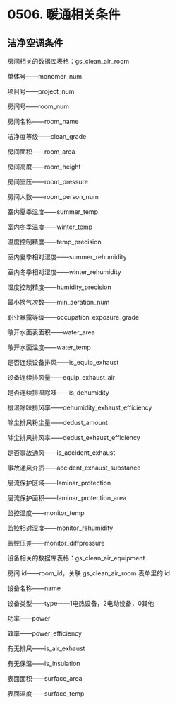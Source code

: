 # 0506. 暖通相关条件

## 洁净空调条件

房间相关的数据库表格：gs_clean_air_room

单体号——monomer_num

项目号——project_num

房间号——room_num

房间名称——room_name

洁净度等级——clean_grade

房间面积——room_area

房间高度——room_height

房间室压——room_pressure

房间人数——room_person_num

室内夏季温度——summer_temp

室内冬季温度——winter_temp

温度控制精度——temp_precision

室内夏季相对湿度——summer_rehumidity

室内冬季相对湿度——winter_rehumidity

湿度控制精度——humidity_precision

最小换气次数——min_aeration_num

职业暴露等级——occupation_exposure_grade

敞开水面表面积——water_area

敞开水面温度——water_temp

是否连续设备排风——is_equip_exhaust

设备连续排风量——equip_exhaust_air

是否连续排湿除味——is_dehumidity

排湿除味排风率——dehumidity_exhaust_efficiency

除尘排风粉尘量——dedust_amount

除尘排风排风率——dedust_exhaust_efficiency

是否事故通风——is_accident_exhaust

事故通风介质——accident_exhaust_substance

层流保护区域——laminar_protection

层流保护面积——laminar_protection_area

监控温度——monitor_temp

监控相对湿度——monitor_rehumidity

监控压差——monitor_diffpressure




设备相关的数据库表格：gs_clean_air_equipment

房间 id——room_id，关联 gs_clean_air_room 表单里的 id

设备名称——name

设备类型——type——1电热设备，2电动设备，0其他

功率——power

效率——power_efficiency

有无排风——is_air_exhaust

有无保温——is_insulation

表面面积——surface_area

表面温度——surface_temp